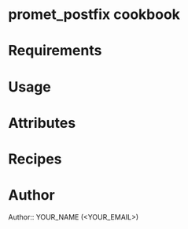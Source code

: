 # promet_postfix cookbook

# Requirements

# Usage

# Attributes

# Recipes

# Author

Author:: YOUR_NAME (<YOUR_EMAIL>)
